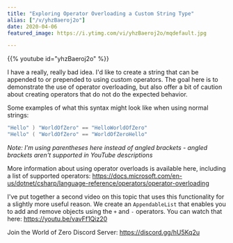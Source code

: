 ```yaml
---
title: "Exploring Operator Overloading a Custom String Type"
alias: ["/v/yhzBaeroj2o"]
date: 2020-04-06
featured_image: https://i.ytimg.com/vi/yhzBaeroj2o/mqdefault.jpg

---
```


{{% youtube id="yhzBaeroj2o" %}}

I have a really, really bad idea. I'd like to create a string that can be appended to or prepended to using custom operators. The goal here is to demonstrate the use of operator overloading, but also offer a bit of caution about creating operators that do not do the expected behavior.

Some examples of what this syntax might look like when using normal strings:

```csharp
"Hello" ) "WorldOfZero" == "HelloWorldOfZero"
"Hello" ( "WorldOfZero" == "WorldOfZeroHello"
```

*Note: I'm using parentheses here instead of angled brackets - angled brackets aren't supported in YouTube descriptions*

More information about using operator overloads is available here, including a list of supported operators: https://docs.microsoft.com/en-us/dotnet/csharp/language-reference/operators/operator-overloading

I've put together a second video on this topic that uses this functionality for a slightly more useful reason. We create an `AppendableList` that enables you to add and remove objects using the `+` and `-` operators. You can watch that here: https://youtu.be/vavFf1Qiz20

Join the World of Zero Discord Server: https://discord.gg/hU5Kq2u